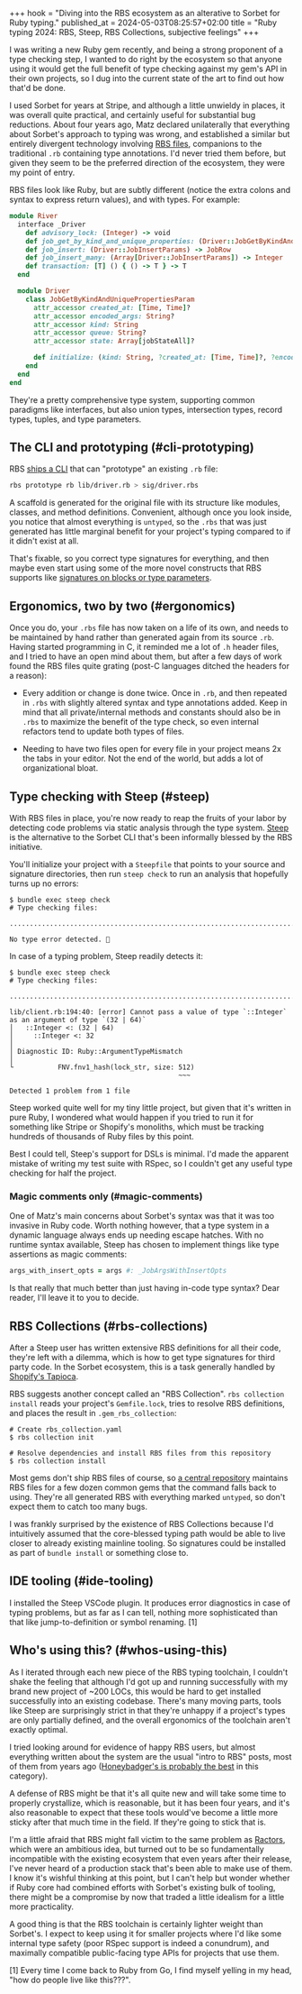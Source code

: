 +++
hook = "Diving into the RBS ecosystem as an alterative to Sorbet for Ruby typing."
published_at = 2024-05-03T08:25:57+02:00
title = "Ruby typing 2024: RBS, Steep, RBS Collections, subjective feelings"
+++

I was writing a new Ruby gem recently, and being a strong proponent of a type checking step, I wanted to do right by the ecosystem so that anyone using it would get the full benefit of type checking against my gem's API in their own projects, so I dug into the current state of the art to find out how that'd be done.

I used Sorbet for years at Stripe, and although a little unwieldy in places, it was overall quite practical, and certainly useful for substantial bug reductions. About four years ago, Matz declared unilaterally that everything about Sorbet's approach to typing was wrong, and established a similar but entirely divergent technology involving [RBS files](https://github.com/ruby/rbs/blob/master/docs/syntax.md), companions to the traditional `.rb` containing type annotations. I'd never tried them before, but given they seem to be the preferred direction of the ecosystem, they were my point of entry.

RBS files look like Ruby, but are subtly different (notice the extra colons and syntax to express return values), and with types. For example:

``` rb
module River
  interface _Driver
    def advisory_lock: (Integer) -> void
    def job_get_by_kind_and_unique_properties: (Driver::JobGetByKindAndUniquePropertiesParam) -> JobRow?
    def job_insert: (Driver::JobInsertParams) -> JobRow
    def job_insert_many: (Array[Driver::JobInsertParams]) -> Integer
    def transaction: [T] () { () -> T } -> T
  end

  module Driver
    class JobGetByKindAndUniquePropertiesParam
      attr_accessor created_at: [Time, Time]?
      attr_accessor encoded_args: String?
      attr_accessor kind: String
      attr_accessor queue: String?
      attr_accessor state: Array[jobStateAll]?

      def initialize: (kind: String, ?created_at: [Time, Time]?, ?encoded_args: String?, ?queue: String?, ?state: Array[jobStateAll]?) -> void
    end
  end
end
```

They're a pretty comprehensive type system, supporting common paradigms like interfaces, but also union types, intersection types, record types, tuples, and type parameters.

## The CLI and prototyping (#cli-prototyping)

RBS [ships a CLI](https://github.com/ruby/rbs) that can "prototype" an existing `.rb` file:

``` sh
rbs prototype rb lib/driver.rb > sig/driver.rbs
```

A scaffold is generated for the original file with its structure like modules, classes, and method definitions. Convenient, although once you look inside, you notice that almost everything is `untyped`, so the `.rbs` that was just generated has little marginal benefit for your project's typing compared to if it didn't exist at all.

That's fixable, so you correct type signatures for everything, and then maybe even start using some of the more novel constructs that RBS supports like [signatures on blocks or type parameters](https://github.com/ruby/rbs/blob/master/docs/syntax.md).

## Ergonomics, two by two (#ergonomics)

Once you do, your `.rbs` file has now taken on a life of its own, and needs to be maintained by hand rather than generated again from its source `.rb`. Having started programming in C, it reminded me a lot of `.h` header files, and I tried to have an open mind about them, but after a few days of work found the RBS files quite grating (post-C languages ditched the headers for a reason):

* Every addition or change is done twice. Once in `.rb`, and then repeated in `.rbs` with slightly altered syntax and type annotations added. Keep in mind that all private/internal methods and constants should also be in `.rbs` to maximize the benefit of the type check, so even internal refactors tend to update both types of files.

* Needing to have two files open for every file in your project means 2x the tabs in your editor. Not the end of the world, but adds a lot of organizational bloat.

## Type checking with Steep (#steep)

With RBS files in place, you're now ready to reap the fruits of your labor by detecting code problems via static analysis through the type system. [Steep](https://github.com/soutaro/steep) is the alternative to the Sorbet CLI that's been informally blessed by the RBS initiative.

You'll initialize your project with a `Steepfile` that points to your source and signature directories, then run `steep check` to run an analysis that hopefully turns up no errors:

``` shell
$ bundle exec steep check
# Type checking files:

..................................................................................................

No type error detected. 🍵
```

In case of a typing problem, Steep readily detects it:

``` shell
$ bundle exec steep check
# Type checking files:

.............................................................................................F...

lib/client.rb:194:40: [error] Cannot pass a value of type `::Integer` as an argument of type `(32 | 64)`
│   ::Integer <: (32 | 64)
│     ::Integer <: 32
│
│ Diagnostic ID: Ruby::ArgumentTypeMismatch
│
└           FNV.fnv1_hash(lock_str, size: 512)
                                          ~~~

Detected 1 problem from 1 file
```

Steep worked quite well for my tiny little project, but given that it's written in pure Ruby, I wondered what would happen if you tried to run it for something like Stripe or Shopify's monoliths, which must be tracking hundreds of thousands of Ruby files by this point.

Best I could tell, Steep's support for DSLs is minimal. I'd made the apparent mistake of writing my test suite with RSpec, so I couldn't get any useful type checking for half the project.

### Magic comments only (#magic-comments)

One of Matz's main concerns about Sorbet's syntax was that it was too invasive in Ruby code. Worth nothing however, that a type system in a dynamic language always ends up needing escape hatches. With no runtime syntax available, Steep has chosen to implement things like type assertions as magic comments:

``` ruby
args_with_insert_opts = args #: _JobArgsWithInsertOpts
```

Is that really that much better than just having in-code type syntax? Dear reader, I'll leave it to you to decide.

## RBS Collections (#rbs-collections)

After a Steep user has written extensive RBS definitions for all their code, they're left with a dilemma, which is how to get type signatures for third party code. In the Sorbet ecosystem, this is a task generally handled by [Shopify's Tapioca](https://github.com/Shopify/tapioca).

RBS suggests another concept called an "RBS Collection". `rbs collection install` reads your project's `Gemfile.lock`, tries to resolve RBS definitions, and places the result in `.gem_rbs_collection`:

``` shell
# Create rbs_collection.yaml
$ rbs collection init

# Resolve dependencies and install RBS files from this repository
$ rbs collection install
```

Most gems don't ship RBS files of course, so [a central repository](https://github.com/ruby/gem_rbs_collection/tree/main/gems) maintains RBS files for a few dozen common gems that the command falls back to using. They're all generated RBS with everything marked `untyped`, so don't expect them to catch too many bugs.

I was frankly surprised by the existence of RBS Collections because I'd intuitively assumed that the core-blessed typing path would be able to live closer to already existing mainline tooling. So signatures could be installed as part of `bundle install` or something close to.

## IDE tooling (#ide-tooling)

I installed the Steep VSCode plugin. It produces error diagnostics in case of typing problems, but as far as I can tell, nothing more sophisticated than that like jump-to-definition or symbol renaming. [1]

## Who's using this? (#whos-using-this)

As I iterated through each new piece of the RBS typing toolchain, I couldn't shake the feeling that although I'd got up and running successfully with my brand new project of ~200 LOCs, this would be hard to get installed successfully into an existing codebase. There's many moving parts, tools like Steep are surprisingly strict in that they're unhappy if a project's types are only partially defined, and the overall ergonomics of the toolchain aren't exactly optimal.

I tried looking around for evidence of happy RBS users, but almost everything written about the system are the usual "intro to RBS" posts, most of them from years ago ([Honeybadger's is probably the best](https://www.honeybadger.io/blog/ruby-rbs-type-annotation/) in this category).

A defense of RBS might be that it's all quite new and will take some time to properly crystallize, which is reasonable, but it has been four years, and it's also reasonable to expect that these tools would've become a little more sticky after that much time in the field. If they're going to stick that is.

I'm a little afraid that RBS might fall victim to the same problem as [Ractors](/nanoglyphs/018-ractors), which were an ambitious idea, but turned out to be so fundamentally incompatible with the existing ecosystem that even years after their release, I've never heard of a production stack that's been able to make use of them. I know it's wishful thinking at this point, but I can't help but wonder whether if Ruby core had combined efforts with Sorbet's existing bulk of tooling, there might be a compromise by now that traded a little idealism for a little more practicality.

A good thing is that the RBS toolchain is certainly lighter weight than Sorbet's. I expect to keep using it for smaller projects where I'd like some internal type safety (poor RSpec support is indeed a conundrum), and maximally compatible public-facing type APIs for projects that use them.

[1]  Every time I come back to Ruby from Go, I find myself yelling in my head, "how do people live like this???".